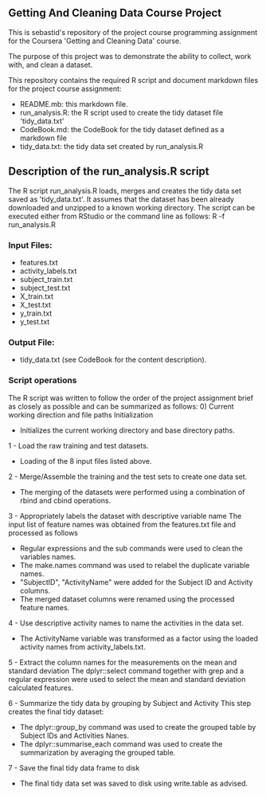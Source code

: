 ## Getting And Cleaning Data Course Project
This is sebastid's repository of the project course programming assignment for the Coursera 'Getting and Cleaning Data' course.

The purpose of this project was to demonstrate the ability to collect, work with, and clean a dataset.

This repository contains the required R script and document markdown files for the project course assignment:
* README.mb: this markdown file.
* run_analysis.R: the R script used to create the tidy dataset file 'tidy_data.txt'
* CodeBook.md: the CodeBook for the tidy dataset defined as a markdown file
* tidy_data.txt: the tidy data set created by run_analysis.R

## Description of the run_analysis.R script
The R script run_analysis.R loads, merges and creates the tidy data set saved as 'tidy_data.txt'.
It assumes that the dataset has been already downloaded and unzipped to a known working directory.
The script can be executed either from RStudio or the command line as follows:
R -f run_analysis.R

### Input Files: 
* features.txt
* activity_labels.txt
* subject_train.txt
* subject_test.txt
* X_train.txt
* X_test.txt
* y_train.txt
* y_test.txt

### Output File:
* tidy_data.txt (see CodeBook for the content description).

### Script operations
The R script was written to follow the order of the project assignment brief as closely as possible and can be summarized as follows:
0) Current working direction and file paths Initialization 
- Initializes the current working directory and base directory paths.

1 - Load the raw training and test datasets.
* Loading of the 8 input files listed above.

2 - Merge/Assemble the training and the test sets to create one data set.
* The merging of the datasets were performed using a combination of rbind and cbind operations.

3 - Appropriately labels the dataset with descriptive variable name
The input list of feature names was obtained from the features.txt file and processed as follows
* Regular expressions and the sub commands were used to clean the variables names.
* The make.names command was used to relabel the duplicate variable names.
* "SubjectID", "ActivityName" were added for the Subject ID  and Activity columns.
* The merged dataset columns were renamed using the processed feature names.

4 - Use descriptive activity names to name the activities in the data set.
* The ActivityName variable was transformed as a factor using the loaded activity names from activity_labels.txt.

5 - Extract the column names for the measurements on the mean and standard deviation 
The dplyr::select command together with grep and a regular expression were used to select the mean and standard deviation calculated features.

6 - Summarize the tidy data by grouping by Subject and Activity
This step creates the final tidy dataset:
* The dplyr::group_by command was used to create the grouped table by Subject IDs and Activities Nanes.
* The dplyr::summarise_each command was used to create the summarization  by averaging the grouped table.

7 - Save the final tidy data frame to disk
* The final tidy data set was saved to disk using write.table as advised.

